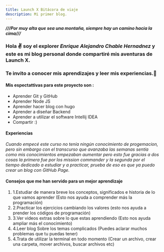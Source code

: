 ```yaml
---
title: Launch X Bitácora de viaje
description: Mi primer blog.
---
```


***///Por muy alta que sea una montaña, siempre hay un camino hacia la cima///***

### Hola ✌️  soy el explorer *Enrique Alejandro Chable Hernadnez* y este es mi blog personal donde compartiré mis aventuras de Launch X.

### Te invito a conocer mis aprendizajes y leer mis experiencias.🚀

#### Mis espectattivas para este proyecto son :

- Aprender Git y GitHub
- Aprender Node JS 
- Aprender hacer blog con hugo
- Aprender a diseñar Backend
- Aprender a utilizar el software Intellij IDEA
- Compartir :)

#### Experiencias 

*Cuando empecé este curso no tenía ningún conocimiento de progemacion, pero sin embargo con el transcurso que avanzaba las semanas  sentía como mis conocimientos empezaban aumentar pero esto fue gracias a dos cosas la primera fue por los mission commander y la segunda por el tiempo dedicado a estudiar y a practicar, prueba de eso es que ya puedo crear un blog con GitHub Page.*

#### Consejos que me han servido para un mejor aprendizaje 
1. 1.Estudiar de manera breve los conceptos, significados e historia de lo que vamos aprender (Esto nos ayuda a comprender más la programación)
2. 2.Practicar los ejercicios cambiando los valores (esto nos ayuda a prender los códigos de programación)
3. 3.Ver videos extras sobre lo que estas aprendiendo (Esto nos ayuda ampliar más el conocimiento)
4. 4.Leer blog Sobre los temas complicados (Puedes aclarar muchos problemas que tu puedas tener)
5. 4.Trata de utilizar la terminal en todo momento (Crear un archivo, crear una carpeta, mover archivos, buscar archivos etc)







